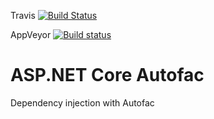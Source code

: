 Travis [![Build Status](https://travis-ci.org/melvinlee/aspnetcore-autofac.svg?branch=master)](https://travis-ci.org/melvinlee/aspnetcore-autofac)

AppVeyor [![Build status](https://ci.appveyor.com/api/projects/status/gr5tlpy7alo639au?svg=true)](https://ci.appveyor.com/project/melvinlee/aspnetcore-autofac)

# ASP.NET Core Autofac

Dependency injection with Autofac

